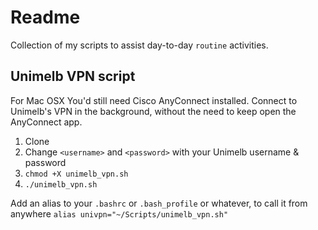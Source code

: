 # Readme
Collection of my scripts to assist day-to-day `routine` activities.

## Unimelb VPN script
For Mac OSX
You'd still need Cisco AnyConnect installed.
Connect to Unimelb's VPN in the background, without the need to keep open the AnyConnect app.

1. Clone
2. Change `<username>` and `<password>` with your Unimelb username & password
3. `chmod +X unimelb_vpn.sh`
4. `./unimelb_vpn.sh`

Add an alias to your `.bashrc` or `.bash_profile` or whatever, to call it from anywhere
`alias univpn="~/Scripts/unimelb_vpn.sh"`

